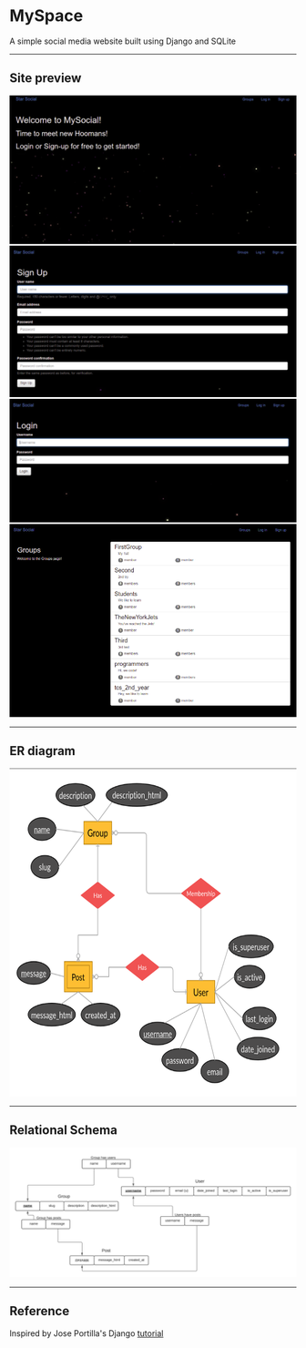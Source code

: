 # MySpace

A simple social media website built using Django and SQLite

<hr>

## Site preview

<img src="https://github.com/Nishanth-Gobi/MySpace/blob/master/Site_Preview/Homepage.png">
<img src="https://github.com/Nishanth-Gobi/MySpace/blob/master/Site_Preview/SignUp.png">
<img src="https://github.com/Nishanth-Gobi/MySpace/blob/master/Site_Preview/Login.png">
<img src="https://github.com/Nishanth-Gobi/MySpace/blob/master/Site_Preview/Group-page.png">

<hr>

## ER diagram

<img src="https://github.com/Nishanth-Gobi/MySpace/blob/master/ER_diagram.png" width="685" height="576">

<hr>

## Relational Schema

<img src="https://github.com/Nishanth-Gobi/MySpace/blob/master/relational_schema.jpeg">

<hr>

## Reference
Inspired by Jose Portilla's Django <a href="https://www.udemy.com/course/python-and-django-full-stack-web-developer-bootcamp/"> tutorial </a> 
